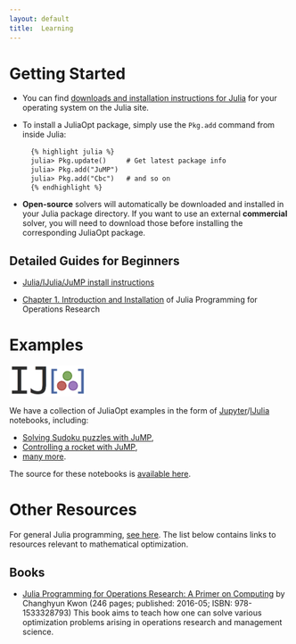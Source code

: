 ```yaml
---
layout: default
title:  Learning
---
```


# Getting Started

- You can find [downloads and installation instructions for Julia](http://julialang.org/downloads/) for your operating system on the Julia site.

- To install a JuliaOpt package, simply use the `Pkg.add` command from inside Julia:

        {% highlight julia %}
        julia> Pkg.update()     # Get latest package info
        julia> Pkg.add("JuMP")
        julia> Pkg.add("Cbc")   # and so on
        {% endhighlight %}


- **Open-source** solvers will automatically be downloaded and installed in your Julia package directory. If you want to use an external **commercial** solver, you will need to download those before installing the corresponding JuliaOpt package.

## Detailed Guides for Beginners

- [Julia/IJulia/JuMP install instructions](https://docs.google.com/document/d/1nv6bvzbcBDRnVjxPusiTMXdwo7Ywooggp_o2W0IZuTg/edit)

- [Chapter 1. Introduction and Installation](http://www.chkwon.net/julia/book/juliabook-preview.pdf) of Julia Programming for Operations Research



# Examples
<img style="height: 4em; width:auto" src="/images/ijulialogo.png">

We have a collection of JuliaOpt examples in the form of [Jupyter](https://jupyter.org/)/[IJulia](https://github.com/JuliaLang/IJulia.jl) notebooks, including:

- [Solving Sudoku puzzles with JuMP](/notebooks/JuMP-Sudoku.html),
- [Controlling a rocket with JuMP](/notebooks/JuMP-Rocket.html),
- [many more](/notebooks/index.html).

The source for these notebooks is [available here](https://github.com/JuliaOpt/juliaopt-notebooks).

# Other Resources

For general Julia programming, [see here](http://julialang.org/learning/). The list below contains links to resources relevant to mathematical optimization.

## Books

- [Julia Programming for Operations Research: A Primer on Computing](http://www.chkwon.net/julia/) by Changhyun Kwon (246 pages; published: 2016-05; ISBN: 978-1533328793) This book aims to teach how one can solve various optimization problems arising in operations research and management science.
